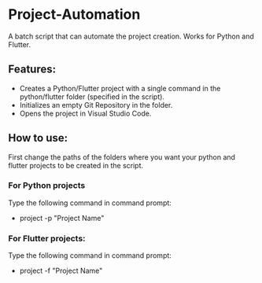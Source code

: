 # Project-Automation
A batch script that can automate the project creation. Works for Python and Flutter.  

## Features:  
- Creates a Python/Flutter project with a single command in the python/flutter folder (specified in the script).
- Initializes an empty Git Repository in the folder.
- Opens the project in Visual Studio Code.

## How to use:
First change the paths of the folders where you want your python and flutter projects to be created in the script.  

### For Python projects
Type the following command in command prompt:  
- project -p "Project Name"
### For Flutter projects:
Type the following command in command prompt:  
- project -f "Project Name"
